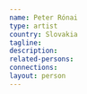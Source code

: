 ```yaml
---
name: Peter Rónai
type: artist
country: Slovakia
tagline:
description:
related-persons:
connections:
layout: person
---
```

